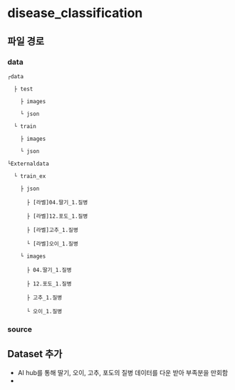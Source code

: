 # disease_classification

## 파일 경로
### data
    ┌data

      ├ test

        ├ images

        └ json

      └ train

        ├ images

        └ json

    └Externaldata

      └ train_ex

        ├ json

          ├ [라벨]04.딸기_1.질병

          ├ [라벨]12.포도_1.질병

          ├ [라벨]고추_1.질병

          └ [라벨]오이_1.질병

        └ images

          ├ 04.딸기_1.질병

          ├ 12.포도_1.질병

          ├ 고추_1.질병

          └ 오이_1.질병

### source

## Dataset 추가
 * AI hub를 통해 딸기, 오이, 고추, 포도의 질병 데이터를 다운 받아 부족분을 만회함
 * 

